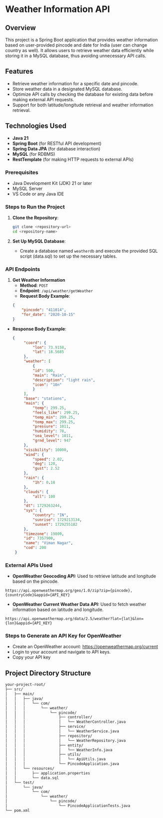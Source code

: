 # Weather Information API

## Overview
This project is a Spring Boot application that provides weather information based on user-provided pincode and date for India (user can change country as well). It allows users to retrieve weather data efficiently while storing it in a MySQL database, thus avoiding unnecessary API calls.


## Features
- Retrieve weather information for a specific date and pincode.
- Store weather data in a designated MySQL database.
- Optimize API calls by checking the database for existing data before making external API requests.
- Support for both latitude/longitude retrieval and weather information retrieval.

## Technologies Used
- **Java 21**
- **Spring Boot** (for RESTful API development)
- **Spring Data JPA** (for database interaction)
- **MySQL** (for RDBMS)
- **RestTemplate** (for making HTTP requests to external APIs)

### Prerequisites
- Java Development Kit (JDK) 21 or later
- MySQL Server
- VS Code or any Java IDE

### Steps to Run the Project
1. **Clone the Repository**:
    ```bash
    git clone <repository-url>
    cd <repository-name>
    ```

2. **Set Up MySQL Database**:
    - Create a database named `weatherdb` and execute the provided SQL script (data.sql) to set up the necessary tables.

### API Endpoints
1. **Get Weather Information**
   - **Method**: `POST`
   - **Endpoint**: `/api/weather/getWeather`
   - **Request Body Example**:
   ```json
   {
       "pincode": "411014",
       "for_date": "2020-10-15"
   } 
- **Response Body Example**:
   ```json
   {
        "coord": {
            "lon": 73.9158,
            "lat": 18.5685
        },
        "weather": [
            {
            "id": 500,
            "main": "Rain",
            "description": "light rain",
            "icon": "10n"
            }
        ],
        "base": "stations",
        "main": {
            "temp": 299.25,
            "feels_like": 299.25,
            "temp_min": 299.25,
            "temp_max": 299.25,
            "pressure": 1011,
            "humidity": 78,
            "sea_level": 1011,
            "grnd_level": 947
        },
        "visibility": 10000,
        "wind": {
            "speed": 2.02,
            "deg": 120,
            "gust": 2.52
        },
        "rain": {
            "1h": 0.18
        },
        "clouds": {
            "all": 100
        },
        "dt": 1729263244,
        "sys": {
            "country": "IN",
            "sunrise": 1729213134,
            "sunset": 1729255182
        },
        "timezone": 19800,
        "id": 7357900,
        "name": "Viman Nagar",
        "cod": 200
    }
    ```

### External APIs Used
- **OpenWeather Geocoding API:** Used to retrieve latitude and longitude based on the pincode.

`https://api.openweathermap.org/geo/1.0/zip?zip={pincode},{countryCode}&appid={API_KEY}`

- **OpenWeather Current Weather Data API:** Used to fetch weather information based on latitude and longitude.

`https://api.openweathermap.org/data/2.5/weather?lat={lat}&lon={lon}&appid={API_KEY}`

### Steps to Generate an API Key for OpenWeather
- Create an OpenWeather account: https://openweathermap.org/current
- Login to your account and navigate to API keys.
- Copy your API key

## Project Directory Structure
``` bash
your-project-root/
├── src/
│   ├── main/
│   │   ├── java/
│   │   │   └── com/
│   │   │       └── weather/
│   │   │           └── pincode/
│   │   │               ├── controller/
│   │   │               │   └── WeatherController.java
│   │   │               ├── service/
│   │   │               │   └── WeatherService.java
│   │   │               ├── repository/
│   │   │               │   └── WeatherRepository.java
│   │   │               ├── entity/
│   │   │               │   └── WeatherInfo.java
│   │   │               ├── utils/
│   │   │               │   └── ApiUtils.java
│   │   │               └── PincodeApplication.java
│   │   └── resources/
│   │       ├── application.properties
│   │       └── data.sql
│   └── test/
│       └── java/
│           └── com/
│               └── weather/
│                   └── pincode/
│                       └── PincodeApplicationTests.java
└── pom.xml
```